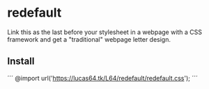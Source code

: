 # redefault
Link this as the last before your stylesheet in a webpage with a CSS framework and get a "traditional" webpage letter design.
## Install
´´´
@import url('https://lucas64.tk/L64/redefault/redefault.css');
´´´
